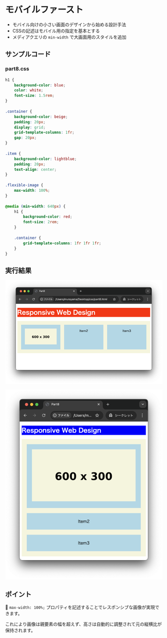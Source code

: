 # モバイルファースト

+ モバイル向けの小さい画面のデザインから始める設計手法
+ CSSの記述はモバイル用の指定を基本とする
+ メディアクエリの `min-width` で大画面用のスタイルを追加

## サンプルコード

### part8.css

```css
h1 {
    background-color: blue;
    color: white;
    font-size: 1.5rem;
}

.container {
    background-color: beige;
    padding: 20px;
    display: grid;
    grid-template-columns: 1fr;
    gap: 20px;
}

.item {
    background-color: lightblue;
    padding: 20px;
    text-align: center;
}

.flexible-image {
    max-width: 100%;
}

@media (min-width: 640px) {
    h1 {
        background-color: red;
        font-size: 2rem;
    }

    .container {
        grid-template-columns: 1fr 1fr 1fr;
    }
}
```

## 実行結果

![](https://raw.githubusercontent.com/murayama333/md2slide/refs/heads/main/md/css/part8/img/06.png)

![](https://raw.githubusercontent.com/murayama333/md2slide/refs/heads/main/md/css/part8/img/06_2.png)

## ポイント

💬 `max-width: 100%;` プロパティを記述することでレスポンシブな画像が実現できます。

これにより画像は親要素の幅を超えず、高さは自動的に調整されて元の縦横比が保持されます。

